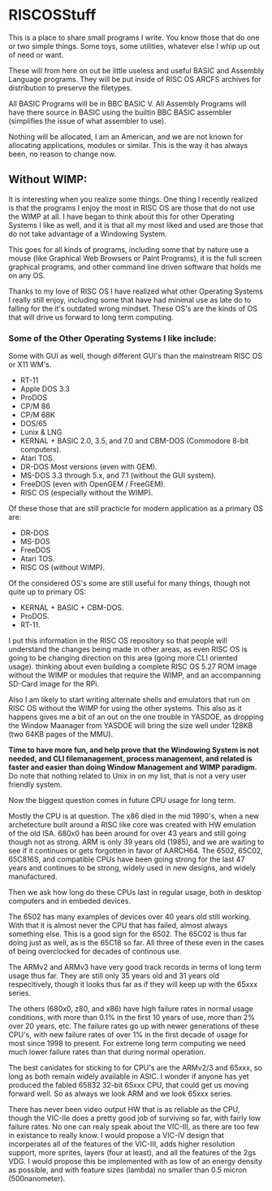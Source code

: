 # RISCOSStuff
This is a place to share small programs I write.  You know those that do one or two simple things.  Some toys, some utilities, whatever else I whip up out of need or want.

These will from here on out be little useless and useful BASIC and Assembly Language programs.  They will be put inside of RISC OS ARCFS archives for distribution to preserve the filetypes.

All BASIC Programs will be in BBC BASIC V.  All Assembly Programs will have there source in BASIC using the builtin BBC BASIC assembler (simplifies the issue of what assembler to use).

Nothing will be allocated, I am an American, and we are not known for allocating applications, modules or similar.  This is the way it has always been, no reason to change now.

## Without WIMP:

It is interesting when you realize some things.  One thing I recently realized is that the programs I enjoy the most in RISC OS are those that do not use the WIMP at all.   I have began to think about this for other Operating Systems I like as well, and it is that all my most liked and used are those that do not take advantage of a Windowing System.

This goes for all kinds of programs, including some that by nature use a mouse (like Graphical Web Browsers or Paint Programs), it is the full screen graphical programs, and other command line driven software that holds me on any OS.

Thanks to my love of RISC OS I have realized what other Operating Systems I really still enjoy, including some that have had minimal use as late do to falling for the it's outdated wrong mindset.  These OS's are the kinds of OS that will drive us forward to long term computing.

### Some of the Other Operating Systems I like include:

Some with GUI as well, though different GUI's than the mainstream RISC OS or X11 WM's.

* RT-11
* Apple DOS 3.3
* ProDOS
* CP/M 86
* CP/M 68K
* DOS/65
* Lunix & LNG
* KERNAL + BASIC 2.0, 3.5, and 7.0 and CBM-DOS (Commodore 8-bit computers).
* Atari TOS.
* DR-DOS Most versions (even with GEM).
* MS-DOS 3.3 through 5.x, and 7.1 (without the GUI system).
* FreeDOS (even with OpenGEM / FreeGEM).
* RISC OS (especially without the WIMP).

Of these those that are still practicle for modern application as a primary OS are:
* DR-DOS
* MS-DOS
* FreeDOS
* Atari TOS.
* RISC OS (without WIMP).

Of the considered OS's some are still useful for many things, though not quite up to primary OS:
* KERNAL + BASIC + CBM-DOS.
* ProDOS.
* RT-11.

I put this information in the RISC OS repository so that people will understand the changes being made in other areas, as even RISC OS is going to be changing direction on this area (going more CLI oriented usage).  thinking about even building a complete RISC OS 5.27 ROM image without the WIMP or modules that require the WIMP, and an accompanning SD-Card image for the RPi.

Also I am likely to start writing alternate shells and emulators that run on RISC OS without the WIMP for using the other systems.  This also as it happens gives me a bit of an out on the one trouble in YASDOE, as dropping the Window Maanager from YASDOE will bring the size well under 128KB (two 64KB pages of the MMU).

**Time to have more fun, and help prove that the Windowing System is not needed, and CLI filemanagement, process management, and related is faster and easier than doing Window Management and WIMP paradigm.**  Do note that nothing related to Unix in on my list, that is not a very user friendly system.

Now the biggest question comes in future CPU usage for long term.

Mostly the CPU is at question.  The x86 died in the mid 1990's, when a new archetecture built around a RISC like core was created with HW emulation of the old ISA.  680x0 has been around for over 43 years and still going though not as strong.  ARM is only 39 years old (1985), and we are waiting to see if it continues or gets forgotten in favor of AARCH64.  The 6502, 65C02, 65C816S, and compatible CPUs have been going strong for the last 47 years and continues to be strong, widely used in new designs, and widely manufactured.

Then we ask how long do these CPUs last in regular usage, both in desktop computers and in embeded devices.

The 6502 has many examples of devices over 40 years old still working.  With that it is almost never the CPU that has failed, almost always something else.  This is a good sign for the 6502.  The 65C02 is thus far doing just as well, as is the 65C18 so far.  All three of these even in the cases of being overclocked for decades of continous use.

The ARMv2 and ARMv3 have very good track records in terms of long term usage thus far.  They are still only 35 years old and 31 years old respecitively, though it looks thus far as if they will keep up with the 65xxx series.

The others (680x0, z80, and x86) have high failure rates in normal usage conditions, with more than 0.1% in the first 10 years of use, more than 2% over 20 years, etc.  The failure rates go up with newer generations of these CPU's, with new failure rates of over 1% in the first decade of usage for most since 1998 to present.  For extreme long term computing we need much lower failure rates than that during normal operation.

The best canidates for sticking to for CPU's are the ARMv2/3 and 65xxx, so long as both remain widely available in ASIC.  I wonder if anyone has yet produced the fabled 65832 32-bit 65xxx CPU, that could get us moving forward well.  So as always we look ARM and we look 65xxx series.

There has never been video output HW that is as reliable as the CPU, though the VIC-IIe does a pretty good job of surviving so far, with fairly low failure rates.  No one can realy speak about the VIC-III, as there are too few in existance to really know.  I would propose a VIC-IV design that incorperates all of the features of the VIC-III, adds higher resolution support, more sprites, layers (four at least), and all the features of the 2gs VDG.  I would propose this be implemented with as low of an energy density as possible, and with feature sizes (lambda) no smaller than 0.5 micron (500nanometer).
